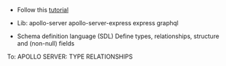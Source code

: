 - Follow this [tutorial](https://www.robinwieruch.de/graphql-apollo-server-tutorial)

- Lib: apollo-server apollo-server-express express graphql

- Schema definition language (SDL)
  Define types, relationships, structure and (non-null) fields

To: APOLLO SERVER: TYPE RELATIONSHIPS
